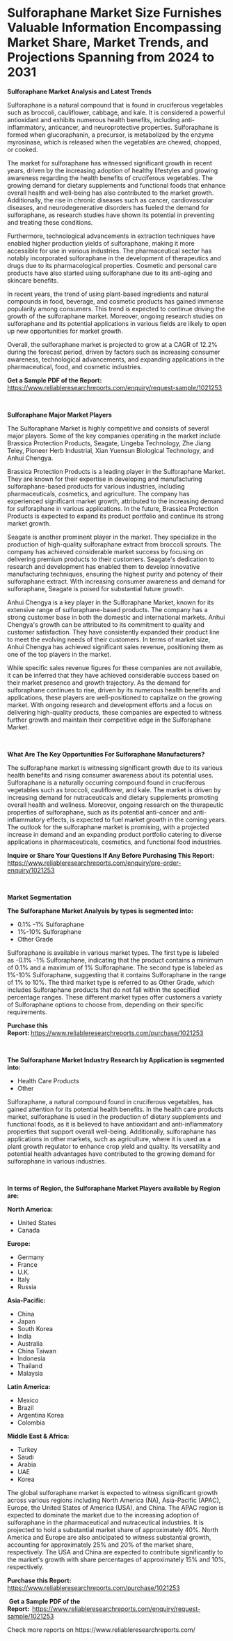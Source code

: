 <p><h1>Sulforaphane Market Size Furnishes Valuable Information Encompassing Market Share, Market Trends, and Projections Spanning from 2024 to 2031</h1></p><p><strong>Sulforaphane Market Analysis and Latest Trends</strong></p>
<p><p>Sulforaphane is a natural compound that is found in cruciferous vegetables such as broccoli, cauliflower, cabbage, and kale. It is considered a powerful antioxidant and exhibits numerous health benefits, including anti-inflammatory, anticancer, and neuroprotective properties. Sulforaphane is formed when glucoraphanin, a precursor, is metabolized by the enzyme myrosinase, which is released when the vegetables are chewed, chopped, or cooked.</p><p>The market for sulforaphane has witnessed significant growth in recent years, driven by the increasing adoption of healthy lifestyles and growing awareness regarding the health benefits of cruciferous vegetables. The growing demand for dietary supplements and functional foods that enhance overall health and well-being has also contributed to the market growth. Additionally, the rise in chronic diseases such as cancer, cardiovascular diseases, and neurodegenerative disorders has fueled the demand for sulforaphane, as research studies have shown its potential in preventing and treating these conditions.</p><p>Furthermore, technological advancements in extraction techniques have enabled higher production yields of sulforaphane, making it more accessible for use in various industries. The pharmaceutical sector has notably incorporated sulforaphane in the development of therapeutics and drugs due to its pharmacological properties. Cosmetic and personal care products have also started using sulforaphane due to its anti-aging and skincare benefits.</p><p>In recent years, the trend of using plant-based ingredients and natural compounds in food, beverage, and cosmetic products has gained immense popularity among consumers. This trend is expected to continue driving the growth of the sulforaphane market. Moreover, ongoing research studies on sulforaphane and its potential applications in various fields are likely to open up new opportunities for market growth.</p><p>Overall, the sulforaphane market is projected to grow at a CAGR of 12.2% during the forecast period, driven by factors such as increasing consumer awareness, technological advancements, and expanding applications in the pharmaceutical, food, and cosmetic industries.</p></p>
<p><strong>Get a Sample PDF of the Report:&nbsp;</strong> <a href="https://www.reliableresearchreports.com/enquiry/request-sample/1021253">https://www.reliableresearchreports.com/enquiry/request-sample/1021253</a></p>
<p>&nbsp;</p>
<p><strong>Sulforaphane Major Market Players</strong></p>
<p><p>The Sulforaphane Market is highly competitive and consists of several major players. Some of the key companies operating in the market include Brassica Protection Products, Seagate, Lingeba Technology, Zhe Jiang Teley, Pioneer Herb Industrial, Xian Yuensun Biological Technology, and Anhui Chengya.</p><p>Brassica Protection Products is a leading player in the Sulforaphane Market. They are known for their expertise in developing and manufacturing sulforaphane-based products for various industries, including pharmaceuticals, cosmetics, and agriculture. The company has experienced significant market growth, attributed to the increasing demand for sulforaphane in various applications. In the future, Brassica Protection Products is expected to expand its product portfolio and continue its strong market growth.</p><p>Seagate is another prominent player in the market. They specialize in the production of high-quality sulforaphane extract from broccoli sprouts. The company has achieved considerable market success by focusing on delivering premium products to their customers. Seagate's dedication to research and development has enabled them to develop innovative manufacturing techniques, ensuring the highest purity and potency of their sulforaphane extract. With increasing consumer awareness and demand for sulforaphane, Seagate is poised for substantial future growth.</p><p>Anhui Chengya is a key player in the Sulforaphane Market, known for its extensive range of sulforaphane-based products. The company has a strong customer base in both the domestic and international markets. Anhui Chengya's growth can be attributed to its commitment to quality and customer satisfaction. They have consistently expanded their product line to meet the evolving needs of their customers. In terms of market size, Anhui Chengya has achieved significant sales revenue, positioning them as one of the top players in the market.</p><p>While specific sales revenue figures for these companies are not available, it can be inferred that they have achieved considerable success based on their market presence and growth trajectory. As the demand for sulforaphane continues to rise, driven by its numerous health benefits and applications, these players are well-positioned to capitalize on the growing market. With ongoing research and development efforts and a focus on delivering high-quality products, these companies are expected to witness further growth and maintain their competitive edge in the Sulforaphane Market.</p></p>
<p>&nbsp;</p>
<p><strong>What Are The Key Opportunities For Sulforaphane Manufacturers?</strong></p>
<p><p>The sulforaphane market is witnessing significant growth due to its various health benefits and rising consumer awareness about its potential uses. Sulforaphane is a naturally occurring compound found in cruciferous vegetables such as broccoli, cauliflower, and kale. The market is driven by increasing demand for nutraceuticals and dietary supplements promoting overall health and wellness. Moreover, ongoing research on the therapeutic properties of sulforaphane, such as its potential anti-cancer and anti-inflammatory effects, is expected to fuel market growth in the coming years. The outlook for the sulforaphane market is promising, with a projected increase in demand and an expanding product portfolio catering to diverse applications in pharmaceuticals, cosmetics, and functional food industries.</p></p>
<p><strong>Inquire or Share Your Questions If Any Before Purchasing This Report:</strong> <a href="https://www.reliableresearchreports.com/enquiry/pre-order-enquiry/1021253">https://www.reliableresearchreports.com/enquiry/pre-order-enquiry/1021253</a></p>
<p>&nbsp;</p>
<p><strong>Market Segmentation</strong></p>
<p><strong>The Sulforaphane Market Analysis by types is segmented into:</strong></p>
<p><ul><li>0.1% -1% Sulforaphane</li><li>1%-10% Sulforaphane</li><li>Other Grade</li></ul></p>
<p><p>Sulforaphane is available in various market types. The first type is labeled as -0.1% -1% Sulforaphane, indicating that the product contains a minimum of 0.1% and a maximum of 1% Sulforaphane. The second type is labeled as 1%-10% Sulforaphane, suggesting that it contains Sulforaphane in the range of 1% to 10%. The third market type is referred to as Other Grade, which includes Sulforaphane products that do not fall within the specified percentage ranges. These different market types offer customers a variety of Sulforaphane options to choose from, depending on their specific requirements.</p></p>
<p><strong>Purchase this Report:&nbsp;</strong><a href="https://www.reliableresearchreports.com/purchase/1021253">https://www.reliableresearchreports.com/purchase/1021253</a></p>
<p>&nbsp;</p>
<p><strong>The Sulforaphane Market Industry Research by Application is segmented into:</strong></p>
<p><ul><li>Health Care Products</li><li>Other</li></ul></p>
<p><p>Sulforaphane, a natural compound found in cruciferous vegetables, has gained attention for its potential health benefits. In the health care products market, sulforaphane is used in the production of dietary supplements and functional foods, as it is believed to have antioxidant and anti-inflammatory properties that support overall well-being. Additionally, sulforaphane has applications in other markets, such as agriculture, where it is used as a plant growth regulator to enhance crop yield and quality. Its versatility and potential health advantages have contributed to the growing demand for sulforaphane in various industries.</p></p>
<p>&nbsp;</p>
<p><strong>In terms of Region, the Sulforaphane Market Players available by Region are:</strong></p>
<p>
    <p> <strong> North America: </strong>
        <ul>
            <li>United States</li>
            <li>Canada</li>
        </ul>
        </p> 
    <p> <strong> Europe: </strong>
        <ul>
            <li>Germany</li>
            <li>France</li>
            <li>U.K.</li>
            <li>Italy</li>
            <li>Russia</li>
        </ul>
        </p> 
    <p> <strong> Asia-Pacific: </strong>
        <ul>
            <li>China</li>
            <li>Japan</li>
            <li>South Korea</li>
            <li>India</li>
            <li>Australia</li>
            <li>China Taiwan</li>
            <li>Indonesia</li>
            <li>Thailand</li>
            <li>Malaysia</li>
        </ul>
        </p> 
    <p> <strong> Latin America: </strong>
        <ul>
            <li>Mexico</li>
            <li>Brazil</li>
            <li>Argentina Korea</li>
            <li>Colombia</li>
        </ul>
        </p> 
    <p> <strong> Middle East & Africa: </strong>
        <ul>
            <li>Turkey</li>
            <li>Saudi</li>
            <li>Arabia</li>
            <li>UAE</li>
            <li>Korea</li>
        </ul>
    </p>
    </p>
<p><p>The global sulforaphane market is expected to witness significant growth across various regions including North America (NA), Asia-Pacific (APAC), Europe, the United States of America (USA), and China. The APAC region is expected to dominate the market due to the increasing adoption of sulforaphane in the pharmaceutical and nutraceutical industries. It is projected to hold a substantial market share of approximately 40%. North America and Europe are also anticipated to witness substantial growth, accounting for approximately 25% and 20% of the market share, respectively. The USA and China are expected to contribute significantly to the market's growth with share percentages of approximately 15% and 10%, respectively.</p></p>
<p><strong>Purchase this Report: </strong><a href="https://www.reliableresearchreports.com/purchase/1021253">https://www.reliableresearchreports.com/purchase/1021253</a></p>
<p>&nbsp;<strong>Get a Sample PDF of the Report:&nbsp;&nbsp;</strong><a href="https://www.reliableresearchreports.com/enquiry/request-sample/1021253">https://www.reliableresearchreports.com/enquiry/request-sample/1021253</a></p>
<p><strong></strong></p>
<p>Check more reports on https://www.reliableresearchreports.com/</p>